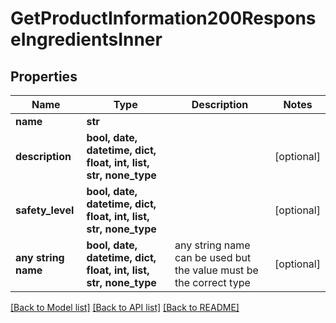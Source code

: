 # GetProductInformation200ResponseIngredientsInner


## Properties
Name | Type | Description | Notes
------------ | ------------- | ------------- | -------------
**name** | **str** |  | 
**description** | **bool, date, datetime, dict, float, int, list, str, none_type** |  | [optional] 
**safety_level** | **bool, date, datetime, dict, float, int, list, str, none_type** |  | [optional] 
**any string name** | **bool, date, datetime, dict, float, int, list, str, none_type** | any string name can be used but the value must be the correct type | [optional]

[[Back to Model list]](../README.md#documentation-for-models) [[Back to API list]](../README.md#documentation-for-api-endpoints) [[Back to README]](../README.md)


